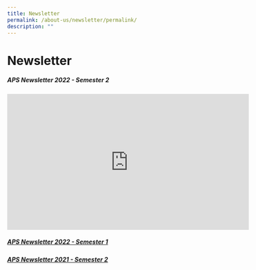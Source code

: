 ```yaml
---
title: Newsletter
permalink: /about-us/newsletter/permalink/
description: ""
---
```

Newsletter
==========

##### APS Newsletter 2022 - Semester 2 <br>

<iframe allowfullscreen="" allow="accelerometer; autoplay; clipboard-write; encrypted-media; gyroscope; picture-in-picture; web-share" frameborder="0" title="YouTube video player" src="https://www.youtube.com/embed/XEmA-Ws6gQo" height="315" width="560"></iframe>

##### [APS Newsletter 2022 - Semester 1](/files/Newsletter/aps%20newsletter%202022%20issue%201.pdf)

##### [APS Newsletter 2021 - Semester 2](/files/Newsletter/aps%20newsletter%202021%20issue%202.pdf)